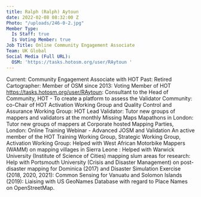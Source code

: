 ```yaml
---
title: Ralph (Ralph) Aytoun
date: 2022-02-08 08:32:00 Z
Photo: "/uploads/246-0-2.jpg"
Member Type:
  Is Staff: true
  Is Voting Member: true
Job Title: Online Community Engagement Associate
Team: UK Global
Social Media (Full URL):
  OSM: 'https://tasks.hotosm.org/user/RAytoun '
---
```


Current: Community Engagement Associate with HOT
Past: Retired Cartographer: Member of OSM since 2013: Voting Member of HOT
https://tasks.hotosm.org/user/RAytoun: Consultant to the Head of Community, HOT - To create a platform to assess the Validator Community: co-Chair of HOT Activation Working Group and Quality Control and Assurance Working Group: HOT Lead Validator: Tutor new groups of mappers and validators at the monthly Missing Maps Mapathons in London: Tutor new groups of mappers at Corporate hosted Mapping Parties, London: Online Training Webinar - Advanced JOSM and Validation
An active member of the HOT Training Working Group, Strategic Working Group, Activation Working Group: Helped with West African Motorbike Mappers (WAMM) on mapping villages in Sierra Leone :
Helped with Warwick University (Institute of Science of Cities) mapping slum areas for research: Help with Portsmouth University (Crisis and Disaster Management) on post-disaster mapping for Dominica (2017) and Disaster Simulation Exercise (2018, 2020, 2021): Common Sensing for Vanuatu and Solomon Islands (2019): Liaising with US GeoNames Database with regard to Place Names on OpenStreetMap.